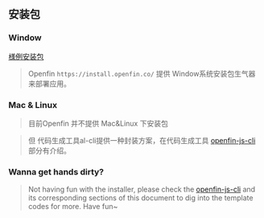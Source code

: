 安装包
---------

### Window

[様例安装包](https://install.openfin.co/download/?config=https%3A%2F%2Fwinslow90.github.io%2Fapp.json&fileName=openfin-react-installer&supportEmail=liwentao90%40yahoo.com",'_blank)
> Openfin `https://install.openfin.co/` 提供 Window系统安装包生气器 来部署应用。



### Mac & Linux

> 目前Openfin 并不提供 Mac&Linux 下安装包

> 但 代码生成工具al-cli提供一种封装方案，在代码生成工具 [openfin-js-cli] 部分有介绍。

### Wanna get hands dirty?

> Not having fun with the installer, please check the [openfin-js-cli] and its corresponding sections of this document 
> to dig into the template codes for more. Have fun~


[openfin-js-cli]: https://www.npmjs.com/package/openfin-js-cli